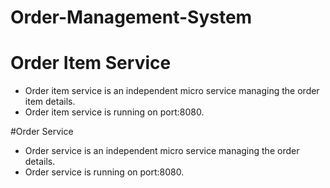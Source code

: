 # Order-Management-System

# Order Item Service
- Order item service is an independent micro service managing the order item details.
- Order item service is running on port:8080.

#Order Service
- Order service is an independent micro service managing the order details.
- Order service is running on port:8080.
